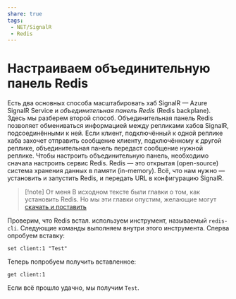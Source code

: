 ```yaml
---
share: true
tags:
 - NET/SignalR
 - Redis
---
```

# Настраиваем объединительную панель Redis
Есть два основных способа масштабировать хаб SignalR — Azure SignalR Service и *объединительная панель Redis* (Redis backplane). Здесь мы разберем второй способ.
Объединительная панель Redis позволяет обмениваться информацией между репликами хабов SignalR, подсоединёнными к ней. Если клиент, подключённый к одной реплике хаба захочет отправить сообщение клиенту, подключённому к другой реплике, объединительная панель передаст сообщение нужной реплике.
Чтобы настроить объединительную панель, необходимо сначала настроить сервис Redis. Redis — это открытая (open-source) система хранения данных в памяти (in-memory). Всё, что нам нужно — установить и запустить Redis, и передать URL в конфигурацию SignalR.
> [!note] От меня
> В исходном тексте были главки о том, как установить Redis. Но мы эти главки опустим, желающие могут [скачать и поставить](https://redis.io/download/)

Проверим, что Redis встал. используем инструмент, называемый `redis-cli`. Следующие команды выполняем внутри этого инструмента.
Сперва опробуем вставку:
```
set client:1 "Test"
```
Теперь попробуем получить вставленное:
```
get client:1
```
Если всё прошло удачно, мы получим `Test`.